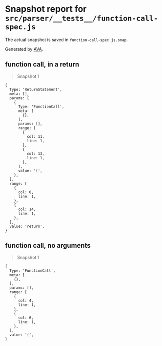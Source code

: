 # Snapshot report for `src/parser/__tests__/function-call-spec.js`

The actual snapshot is saved in `function-call-spec.js.snap`.

Generated by [AVA](https://ava.li).

## function call, in a return

> Snapshot 1

    {
      Type: 'ReturnStatement',
      meta: [],
      params: [
        {
          Type: 'FunctionCall',
          meta: [
            {},
          ],
          params: [],
          range: [
            {
              col: 11,
              line: 1,
            },
            {
              col: 13,
              line: 1,
            },
          ],
          value: '(',
        },
      ],
      range: [
        {
          col: 0,
          line: 1,
        },
        {
          col: 14,
          line: 1,
        },
      ],
      value: 'return',
    }

## function call, no arguments

> Snapshot 1

    {
      Type: 'FunctionCall',
      meta: [
        {},
      ],
      params: [],
      range: [
        {
          col: 4,
          line: 1,
        },
        {
          col: 6,
          line: 1,
        },
      ],
      value: '(',
    }
